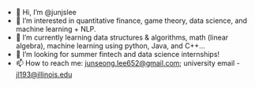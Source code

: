 - 👋 Hi, I’m @junjslee
- 👀 I’m interested in quantitative finance, game theory, data science, and machine learning + NLP.
- 🌱 I’m currently learning data structures & algorithms, math (linear algebra), machine learning using python, Java, and C++...
- 💞️ I’m looking for summer fintech and data science internships!
- 📫 How to reach me: junseong.lee652@gmail.com; university email - jl193@illinois.edu 

